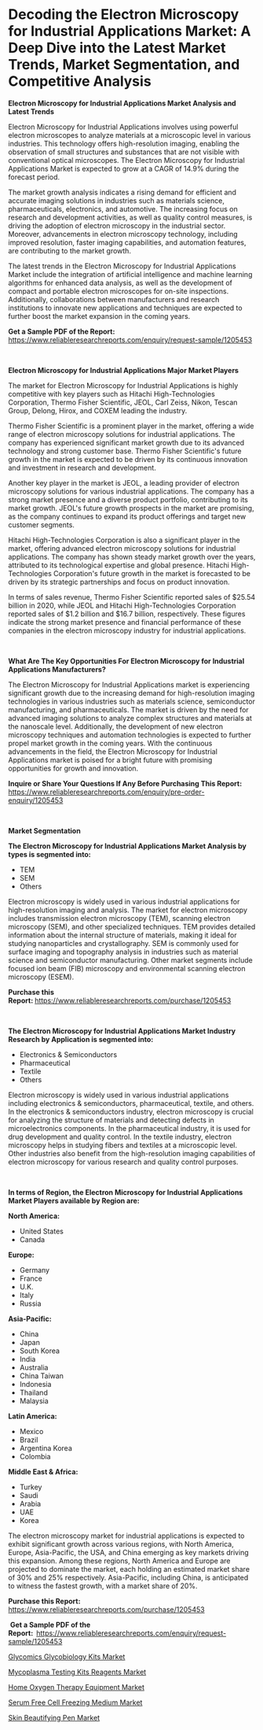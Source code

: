 <p><h1>Decoding the Electron Microscopy for Industrial Applications Market: A Deep Dive into the Latest Market Trends, Market Segmentation, and Competitive Analysis</h1></p><p><strong>Electron Microscopy for Industrial Applications Market Analysis and Latest Trends</strong></p>
<p><p>Electron Microscopy for Industrial Applications involves using powerful electron microscopes to analyze materials at a microscopic level in various industries. This technology offers high-resolution imaging, enabling the observation of small structures and substances that are not visible with conventional optical microscopes. The Electron Microscopy for Industrial Applications Market is expected to grow at a CAGR of 14.9% during the forecast period.</p><p>The market growth analysis indicates a rising demand for efficient and accurate imaging solutions in industries such as materials science, pharmaceuticals, electronics, and automotive. The increasing focus on research and development activities, as well as quality control measures, is driving the adoption of electron microscopy in the industrial sector. Moreover, advancements in electron microscopy technology, including improved resolution, faster imaging capabilities, and automation features, are contributing to the market growth.</p><p>The latest trends in the Electron Microscopy for Industrial Applications Market include the integration of artificial intelligence and machine learning algorithms for enhanced data analysis, as well as the development of compact and portable electron microscopes for on-site inspections. Additionally, collaborations between manufacturers and research institutions to innovate new applications and techniques are expected to further boost the market expansion in the coming years.</p></p>
<p><strong>Get a Sample PDF of the Report:&nbsp;</strong> <a href="https://www.reliableresearchreports.com/enquiry/request-sample/1205453">https://www.reliableresearchreports.com/enquiry/request-sample/1205453</a></p>
<p>&nbsp;</p>
<p><strong>Electron Microscopy for Industrial Applications Major Market Players</strong></p>
<p><p>The market for Electron Microscopy for Industrial Applications is highly competitive with key players such as Hitachi High-Technologies Corporation, Thermo Fisher Scientific, JEOL, Carl Zeiss, Nikon, Tescan Group, Delong, Hirox, and COXEM leading the industry.</p><p>Thermo Fisher Scientific is a prominent player in the market, offering a wide range of electron microscopy solutions for industrial applications. The company has experienced significant market growth due to its advanced technology and strong customer base. Thermo Fisher Scientific's future growth in the market is expected to be driven by its continuous innovation and investment in research and development.</p><p>Another key player in the market is JEOL, a leading provider of electron microscopy solutions for various industrial applications. The company has a strong market presence and a diverse product portfolio, contributing to its market growth. JEOL's future growth prospects in the market are promising, as the company continues to expand its product offerings and target new customer segments.</p><p>Hitachi High-Technologies Corporation is also a significant player in the market, offering advanced electron microscopy solutions for industrial applications. The company has shown steady market growth over the years, attributed to its technological expertise and global presence. Hitachi High-Technologies Corporation's future growth in the market is forecasted to be driven by its strategic partnerships and focus on product innovation.</p><p>In terms of sales revenue, Thermo Fisher Scientific reported sales of $25.54 billion in 2020, while JEOL and Hitachi High-Technologies Corporation reported sales of $1.2 billion and $16.7 billion, respectively. These figures indicate the strong market presence and financial performance of these companies in the electron microscopy industry for industrial applications.</p></p>
<p>&nbsp;</p>
<p><strong>What Are The Key Opportunities For Electron Microscopy for Industrial Applications Manufacturers?</strong></p>
<p><p>The Electron Microscopy for Industrial Applications market is experiencing significant growth due to the increasing demand for high-resolution imaging technologies in various industries such as materials science, semiconductor manufacturing, and pharmaceuticals. The market is driven by the need for advanced imaging solutions to analyze complex structures and materials at the nanoscale level. Additionally, the development of new electron microscopy techniques and automation technologies is expected to further propel market growth in the coming years. With the continuous advancements in the field, the Electron Microscopy for Industrial Applications market is poised for a bright future with promising opportunities for growth and innovation.</p></p>
<p><strong>Inquire or Share Your Questions If Any Before Purchasing This Report:</strong> <a href="https://www.reliableresearchreports.com/enquiry/pre-order-enquiry/1205453">https://www.reliableresearchreports.com/enquiry/pre-order-enquiry/1205453</a></p>
<p>&nbsp;</p>
<p><strong>Market Segmentation</strong></p>
<p><strong>The Electron Microscopy for Industrial Applications Market Analysis by types is segmented into:</strong></p>
<p><ul><li>TEM</li><li>SEM</li><li>Others</li></ul></p>
<p><p>Electron microscopy is widely used in various industrial applications for high-resolution imaging and analysis. The market for electron microscopy includes transmission electron microscopy (TEM), scanning electron microscopy (SEM), and other specialized techniques. TEM provides detailed information about the internal structure of materials, making it ideal for studying nanoparticles and crystallography. SEM is commonly used for surface imaging and topography analysis in industries such as material science and semiconductor manufacturing. Other market segments include focused ion beam (FIB) microscopy and environmental scanning electron microscopy (ESEM).</p></p>
<p><strong>Purchase this Report:&nbsp;</strong><a href="https://www.reliableresearchreports.com/purchase/1205453">https://www.reliableresearchreports.com/purchase/1205453</a></p>
<p>&nbsp;</p>
<p><strong>The Electron Microscopy for Industrial Applications Market Industry Research by Application is segmented into:</strong></p>
<p><ul><li>Electronics & Semiconductors</li><li>Pharmaceutical</li><li>Textile</li><li>Others</li></ul></p>
<p><p>Electron microscopy is widely used in various industrial applications including electronics & semiconductors, pharmaceutical, textile, and others. In the electronics & semiconductors industry, electron microscopy is crucial for analyzing the structure of materials and detecting defects in microelectronics components. In the pharmaceutical industry, it is used for drug development and quality control. In the textile industry, electron microscopy helps in studying fibers and textiles at a microscopic level. Other industries also benefit from the high-resolution imaging capabilities of electron microscopy for various research and quality control purposes.</p></p>
<p>&nbsp;</p>
<p><strong>In terms of Region, the Electron Microscopy for Industrial Applications Market Players available by Region are:</strong></p>
<p>
    <p> <strong> North America: </strong>
        <ul>
            <li>United States</li>
            <li>Canada</li>
        </ul>
        </p> 
    <p> <strong> Europe: </strong>
        <ul>
            <li>Germany</li>
            <li>France</li>
            <li>U.K.</li>
            <li>Italy</li>
            <li>Russia</li>
        </ul>
        </p> 
    <p> <strong> Asia-Pacific: </strong>
        <ul>
            <li>China</li>
            <li>Japan</li>
            <li>South Korea</li>
            <li>India</li>
            <li>Australia</li>
            <li>China Taiwan</li>
            <li>Indonesia</li>
            <li>Thailand</li>
            <li>Malaysia</li>
        </ul>
        </p> 
    <p> <strong> Latin America: </strong>
        <ul>
            <li>Mexico</li>
            <li>Brazil</li>
            <li>Argentina Korea</li>
            <li>Colombia</li>
        </ul>
        </p> 
    <p> <strong> Middle East & Africa: </strong>
        <ul>
            <li>Turkey</li>
            <li>Saudi</li>
            <li>Arabia</li>
            <li>UAE</li>
            <li>Korea</li>
        </ul>
    </p>
    </p>
<p><p>The electron microscopy market for industrial applications is expected to exhibit significant growth across various regions, with North America, Europe, Asia-Pacific, the USA, and China emerging as key markets driving this expansion. Among these regions, North America and Europe are projected to dominate the market, each holding an estimated market share of 30% and 25% respectively. Asia-Pacific, including China, is anticipated to witness the fastest growth, with a market share of 20%.</p></p>
<p><strong>Purchase this Report: </strong><a href="https://www.reliableresearchreports.com/purchase/1205453">https://www.reliableresearchreports.com/purchase/1205453</a></p>
<p>&nbsp;<strong>Get a Sample PDF of the Report:&nbsp;&nbsp;</strong><a href="https://www.reliableresearchreports.com/enquiry/request-sample/1205453">https://www.reliableresearchreports.com/enquiry/request-sample/1205453</a></p>
<p><strong></strong></p>
<p><p><a href="https://medium.com/@stevenstevens656/glycomics-glycobiology-kits-market-outlook-industry-overview-and-forecast-2024-to-2031-290da59de9a9">Glycomics Glycobiology Kits Market</a></p><p><a href="https://medium.com/@stevenstevens656/mycoplasma-testing-kits-reagents-market-share-evolution-and-market-growth-trends-2024-2031-4b71cc0f8ad8">Mycoplasma Testing Kits Reagents Market</a></p><p><a href="https://medium.com/@stevenstevens656/home-oxygen-therapy-equipment-market-exploring-market-share-market-trends-and-future-growth-1db7872d1d45">Home Oxygen Therapy Equipment Market</a></p><p><a href="https://medium.com/@stevenstevens656/serum-free-cell-freezing-medium-nbsp-market-focuses-on-market-share-size-and-projected-forecast-c81bf426209e">Serum Free Cell Freezing Medium Market</a></p><p><a href="https://medium.com/@stevenstevens656/skin-beautifying-pen-market-insights-into-market-cagr-market-trends-and-growth-strategies-bc6e43f48219">Skin Beautifying Pen Market</a></p></p>